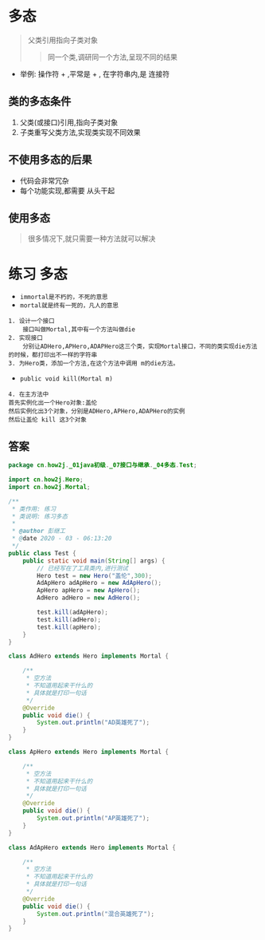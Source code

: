 # 多态
> 父类引用指向子类对象
>> 同一个类,调研同一个方法,呈现不同的结果

* 举例: 操作符 + ,平常是 + , 在字符串内,是 连接符

## 类的多态条件

1. 父类(或接口)引用,指向子类对象
2. 子类重写父类方法,实现类实现不同效果

## 不使用多态的后果

* 代码会非常冗杂
* 每个功能实现,都需要 从头干起

## 使用多态
> 很多情况下,就只需要一种方法就可以解决

# 练习 多态

* ```immortal是不朽的，不死的意思```
* ```mortal就是终有一死的，凡人的意思```

```text
1. 设计一个接口
	接口叫做Mortal,其中有一个方法叫做die
2. 实现接口
	分别让ADHero,APHero,ADAPHero这三个类，实现Mortal接口，不同的类实现die方法的时候，都打印出不一样的字符串
3. 为Hero类，添加一个方法,在这个方法中调用 m的die方法。
```
* ```public void kill(Mortal m)```

```text
4. 在主方法中
首先实例化出一个Hero对象:盖伦
然后实例化出3个对象，分别是ADHero,APHero,ADAPHero的实例
然后让盖伦 kill 这3个对象 
```

## 答案

```java
package cn.how2j._01java初级._07接口与继承._04多态.Test;

import cn.how2j.Hero;
import cn.how2j.Mortal;

/**
 * 类作用: 练习
 * 类说明: 练习多态
 *
 * @author 彭继工
 * @date 2020 - 03 - 06:13:20
 */
public class Test {
    public static void main(String[] args) {
        // 已经写在了工具类内,进行测试
        Hero test = new Hero("盖伦",300);
        AdApHero adApHero = new AdApHero();
        ApHero apHero = new ApHero();
        AdHero adHero = new AdHero();

        test.kill(adApHero);
        test.kill(adHero);
        test.kill(apHero);
    }
}

class AdHero extends Hero implements Mortal {

    /**
     * 空方法
     * 不知道用起来干什么的
     * 具体就是打印一句话
     */
    @Override
    public void die() {
        System.out.println("AD英雄死了");
    }
}

class ApHero extends Hero implements Mortal {

    /**
     * 空方法
     * 不知道用起来干什么的
     * 具体就是打印一句话
     */
    @Override
    public void die() {
        System.out.println("AP英雄死了");
    }
}

class AdApHero extends Hero implements Mortal {

    /**
     * 空方法
     * 不知道用起来干什么的
     * 具体就是打印一句话
     */
    @Override
    public void die() {
        System.out.println("混合英雄死了");
    }
}
```